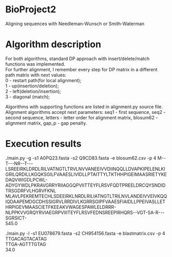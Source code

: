 # BioProject2
Aligning sequences with Needleman-Wunsch or Smith-Waterman

# Algorithm description
For both algorithms, standard DP approach with insert/delete/match functions was implemented.  
For further alignment, I remember every step for DP matrix in a different path matrix with next values:   
0 - restart path(for local alignment);  
1 - up(insertion/deletion);  
2 - left(deletion/insertion);  
3 - diagonal (match);  

Algorithms with supporting functions are listed in alignment.py source file. Alignment algorithms accept next parameters: seq1 - first sequence, seq2 - second sequence, letters - letter order for alignment matrix, blosum62 - alignment matrix, gap_p - gap penalty.

# Execution results
./main.py -g -s1 A0PQ23.fasta -s2 Q9CD83.fasta -e blosum62.csv -p 4
M--T---NR--T---LSREEIRKLDRDLRILVATNGTLTRVLNVVANEEIVVDIINQQLLDVAPKIPELENLKIGRILQRDILLKGQKSGILFVAAESLIVIDLLPTAITTYLTKTHHPIGEIMAASRIETYKEDAQVWIGDLPCWL-ADYGYWDLPKRAVGRRYRIIAGGQPVIITTEYFLRSVFQDTPREELDRCQYSNDIDTRSGDRFVLHGRVFKNL  
MLAVLPEKREMTECHLSDEEIRKLNRDLRILIATNGTLTRILNVLANDEIVVEIVKQQIQDAAPEMDGCDHSSIGRVLRRDIVLKGRRSGIPFVAAESFIAIDLLPPEIVASLLETHRPIGEVMAASCIETFKEEAKVWAGESPAWLELDRRR-NLPPKVVGRQYRVIAEGRPVIIITEYFLRSVFEDNSREEPIRHQRS--VGT-SA-R---SGRSICT-  
545.0  
  
./main.py -l -s1 EU078679.fasta -s2 CH954156.fasta -e blastmatrix.csv -p 4  
TTGACAGTACATAG  
TTGA-AGTTTGTAG  
34.0  
